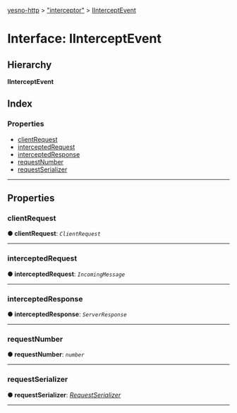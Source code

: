 [yesno-http](../README.md) > ["interceptor"](../modules/_interceptor_.md) > [IInterceptEvent](../interfaces/_interceptor_.iinterceptevent.md)

# Interface: IInterceptEvent

## Hierarchy

**IInterceptEvent**

## Index

### Properties

* [clientRequest](_interceptor_.iinterceptevent.md#clientrequest)
* [interceptedRequest](_interceptor_.iinterceptevent.md#interceptedrequest)
* [interceptedResponse](_interceptor_.iinterceptevent.md#interceptedresponse)
* [requestNumber](_interceptor_.iinterceptevent.md#requestnumber)
* [requestSerializer](_interceptor_.iinterceptevent.md#requestserializer)

---

## Properties

<a id="clientrequest"></a>

###  clientRequest

**● clientRequest**: *`ClientRequest`*

___
<a id="interceptedrequest"></a>

###  interceptedRequest

**● interceptedRequest**: *`IncomingMessage`*

___
<a id="interceptedresponse"></a>

###  interceptedResponse

**● interceptedResponse**: *`ServerResponse`*

___
<a id="requestnumber"></a>

###  requestNumber

**● requestNumber**: *`number`*

___
<a id="requestserializer"></a>

###  requestSerializer

**● requestSerializer**: *[RequestSerializer](../classes/_http_serializer_.requestserializer.md)*

___

